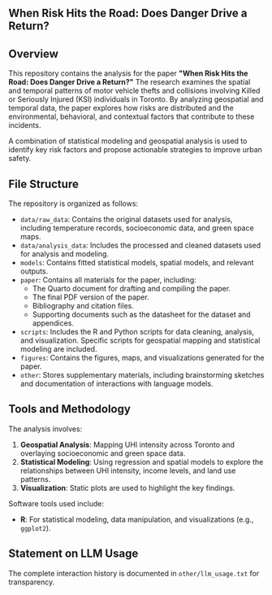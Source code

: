 ## When Risk Hits the Road: Does Danger Drive a Return?
## Overview
This repository contains the analysis for the paper **"When Risk Hits the Road: Does Danger Drive a Return?"** The research examines the spatial and temporal patterns of motor vehicle thefts and collisions involving Killed or Seriously Injured (KSI) individuals in Toronto. By analyzing geospatial and temporal data, the paper explores how risks are distributed and the environmental, behavioral, and contextual factors that contribute to these incidents.

A combination of statistical modeling and geospatial analysis is used to identify key risk factors and propose actionable strategies to improve urban safety. 

## File Structure

The repository is organized as follows:

- `data/raw_data`: Contains the original datasets used for analysis, including temperature records, socioeconomic data, and green space maps. 
- `data/analysis_data`: Includes the processed and cleaned datasets used for analysis and modeling.
- `models`: Contains fitted statistical models, spatial models, and relevant outputs.
- `paper`: Contains all materials for the paper, including:
  - The Quarto document for drafting and compiling the paper.
  - The final PDF version of the paper.
  - Bibliography and citation files.
  - Supporting documents such as the datasheet for the dataset and appendices.
- `scripts`: Includes the R and Python scripts for data cleaning, analysis, and visualization. Specific scripts for geospatial mapping and statistical modeling are included.
- `figures`: Contains the figures, maps, and visualizations generated for the paper.
- `other`: Stores supplementary materials, including brainstorming sketches and documentation of interactions with language models.

## Tools and Methodology

The analysis involves:
1. **Geospatial Analysis**: Mapping UHI intensity across Toronto and overlaying socioeconomic and green space data.
2. **Statistical Modeling**: Using regression and spatial models to explore the relationships between UHI intensity, income levels, and land use patterns.
3. **Visualization**: Static plots are used to highlight the key findings.

Software tools used include:
- **R**: For statistical modeling, data manipulation, and visualizations (e.g., `ggplot2`).

## Statement on LLM Usage

The complete interaction history is documented in `other/llm_usage.txt` for transparency. 
